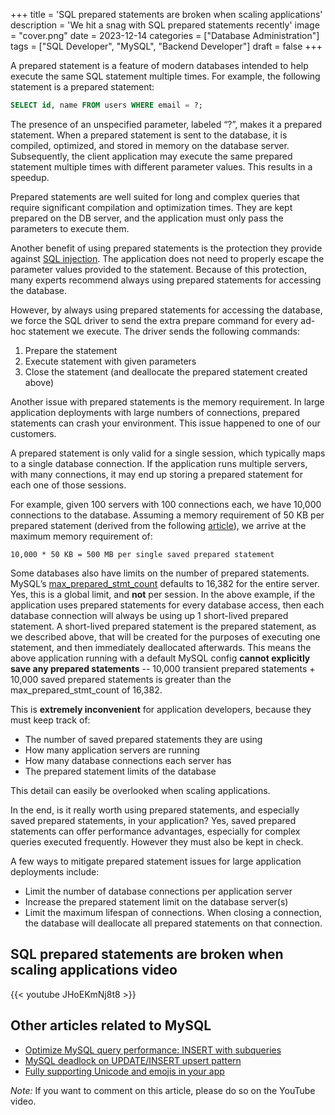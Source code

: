 +++
title = 'SQL prepared statements are broken when scaling applications'
description = 'We hit a snag with SQL prepared statements recently'
image = "cover.png"
date = 2023-12-14
categories = ["Database Administration"]
tags = ["SQL Developer", "MySQL", "Backend Developer"]
draft = false
+++

A prepared statement is a feature of modern databases intended to help execute the same SQL
statement multiple times. For example, the following statement is a prepared statement:

```sql
SELECT id, name FROM users WHERE email = ?;
```

The presence of an unspecified parameter, labeled “?”, makes it a prepared statement. When a
prepared statement is sent to the database, it is compiled, optimized, and stored in memory on the
database server. Subsequently, the client application may execute the same prepared statement
multiple times with different parameter values. This results in a speedup.

Prepared statements are well suited for long and complex queries that require significant
compilation and optimization times. They are kept prepared on the DB server, and the application
must only pass the parameters to execute them.

Another benefit of using prepared statements is the protection they provide
against [SQL injection](https://owasp.org/www-community/attacks/SQL_Injection). The application does
not need to properly escape the parameter values provided to the statement. Because of this
protection, many experts recommend always using prepared statements for accessing the database.

However, by always using prepared statements for accessing the database, we force the SQL driver to
send the extra prepare command for every ad-hoc statement we execute. The driver sends the following
commands:

1. Prepare the statement
2. Execute statement with given parameters
3. Close the statement (and deallocate the prepared statement created above)

Another issue with prepared statements is the memory requirement. In large application deployments
with large numbers of connections, prepared statements can crash your environment. This issue
happened to one of our customers.

A prepared statement is only valid for a single session, which typically maps to a single database
connection. If the application runs multiple servers, with many connections, it may end up storing a
prepared statement for each one of those sessions.

For example, given 100 servers with 100 connections each, we have 10,000 connections to the
database. Assuming a memory requirement of 50 KB per prepared statement (derived from the
following [article](https://blog.searce.com/how-max-prepared-stmt-count-bring-down-the-production-mysql-system-6ca28e577663)),
we arrive at the maximum memory requirement of:

```
10,000 * 50 KB = 500 MB per single saved prepared statement
```

Some databases also have limits on the number of prepared statements. MySQL’s
[max_prepared_stmt_count](https://dev.mysql.com/doc/refman/8.0/en/server-system-variables.html#sysvar_max_prepared_stmt_count) defaults to 16,382 for the entire server. Yes, this is a global limit, and
**not** per session. In the above example, if the application uses prepared statements for every
database access, then each database connection will always be using up 1 short-lived prepared
statement. A short-lived prepared statement is the prepared statement, as we described above, that
will be created for the purposes of executing one statement, and then immediately deallocated
afterwards. This means the above application running with a default MySQL config **cannot explicitly
save any prepared statements** -- 10,000 transient prepared statements + 10,000 saved prepared
statements is greater than the max_prepared_stmt_count of 16,382.

This is **extremely inconvenient** for application developers, because they must keep track of:
- The number of saved prepared statements they are using
- How many application servers are running
- How many database connections each server has
- The prepared statement limits of the database 

This detail can easily be overlooked when scaling applications.

In the end, is it really worth using prepared statements, and especially saved prepared statements, in your application? Yes, saved prepared statements can offer performance advantages, especially for complex queries executed frequently. However they must also be kept in check.

A few ways to mitigate prepared statement issues for large application deployments include:
- Limit the number of database connections per application server
- Increase the prepared statement limit on the database server(s)
- Limit the maximum lifespan of connections. When closing a connection, the database will deallocate all prepared statements on that connection.

## SQL prepared statements are broken when scaling applications video

{{< youtube JHoEKmNj8t8 >}}

## Other articles related to MySQL

- [Optimize MySQL query performance: INSERT with subqueries](../mysql-query-performance-insert-subqueries/)
- [MySQL deadlock on UPDATE/INSERT upsert pattern](../mysql-upsert-deadlock/)
- [Fully supporting Unicode and emojis in your app](../unicode-and-emoji-gotchas/)

*Note:* If you want to comment on this article, please do so on the YouTube video.
